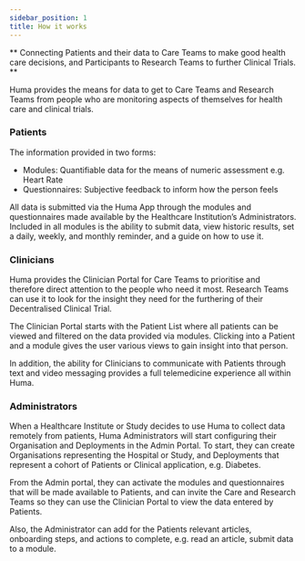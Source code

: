 ```yaml
---
sidebar_position: 1
title: How it works
---
```


** Connecting Patients and their data to Care Teams to make good health care decisions, and Participants to Research Teams to further Clinical Trials. **

Huma provides the means for data to get to Care Teams and Research Teams from people who are monitoring aspects of themselves for health care and clinical trials. 

### Patients

The information provided in two forms:
- Modules: Quantifiable data for the means of numeric assessment e.g. Heart Rate
- Questionnaires: Subjective feedback to inform how the person feels

All data is submitted via the Huma App through the modules and questionnaires made available by the Healthcare Institution’s Administrators. Included in all modules is the ability to submit data, view historic results, set a daily, weekly, and monthly reminder, and a guide on how to use it.

### Clinicians

Huma provides the Clinician Portal for Care Teams to prioritise and therefore direct attention to the people who need it most. Research Teams can use it to look for the insight they need for the furthering of their Decentralised Clinical Trial. 

The Clinician Portal starts with the Patient List where all patients can be viewed and filtered on the data provided via modules. Clicking into a Patient and a module gives the user various views to gain insight into that person.

In addition, the ability for Clinicians to communicate with Patients through text and video messaging provides a full telemedicine experience all within Huma.

### Administrators

When a Healthcare Institute or Study decides to use Huma to collect data remotely from patients, Huma Administrators will start configuring their Organisation and Deployments in the Admin Portal. To start, they can create Organisations representing the Hospital or Study, and Deployments that represent a cohort of Patients or Clinical application, e.g. Diabetes.

From the Admin portal, they can activate the modules and questionnaires that will be made available to Patients, and can invite the Care and Research Teams so they can use the Clinician Portal to view the data entered by Patients. 

Also, the Administrator can add for the Patients relevant articles, onboarding steps, and actions to complete, e.g. read an article, submit data to a module.
